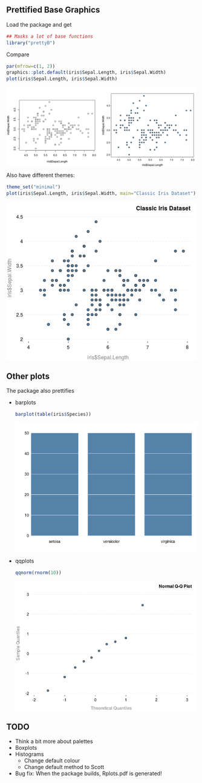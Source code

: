 
<!-- README.md is generated from README.Rmd. Please edit that file -->
Prettified Base Graphics
------------------------

Load the package and get

``` r
## Masks a lot of base functions
library("prettyB")
```

Compare

``` r
par(mfrow=c(1, 2))
graphics::plot.default(iris$Sepal.Length, iris$Sepal.Width)
plot(iris$Sepal.Length, iris$Sepal.Width)
```

<img src="graphics/README-unnamed-chunk-3-1.png" style="display: block; margin: auto;" />

Also have different themes:

``` r
theme_set("minimal")
plot(iris$Sepal.Length, iris$Sepal.Width, main="Classic Iris Dataset")
```

<img src="graphics/README-unnamed-chunk-4-1.png" style="display: block; margin: auto;" />

Other plots
-----------

The package also prettifies

-   barplots

    ``` r
    barplot(table(iris$Species))
    ```

    <img src="graphics/README-unnamed-chunk-5-1.png" style="display: block; margin: auto;" />
-   qqplots

    ``` r
    qqnorm(rnorm(10))
    ```

    <img src="graphics/README-unnamed-chunk-6-1.png" style="display: block; margin: auto;" />

TODO
----

-   Think a bit more about palettes
-   Boxplots
-   Histograms
    -   Change default colour
    -   Change default method to Scott
-   Bug fix: When the package builds, Rplots.pdf is generated!
